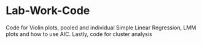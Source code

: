 # Lab-Work-Code
Code for Violin plots, pooled and individual Simple Linear Regression, LMM plots and how to use AIC. Lastly, code for cluster analysis
